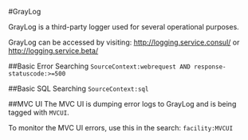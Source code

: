 #GrayLog

GrayLog is a third-party logger used for several operational purposes.

GrayLog can be accessed by visiting: http://logging.service.consul/ or http://logging.service.beta/

##Basic Error Searching
`SourceContext:webrequest AND response-statuscode:>=500`

##Basic SQL Searching
`SourceContext:sql`

##MVC UI
The MVC UI is dumping error logs to GrayLog and is being tagged with `MVCUI`.

To monitor the MVC UI errors, use this in the search: `facility:MVCUI` 
